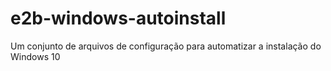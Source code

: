 # e2b-windows-autoinstall
Um conjunto de arquivos de configuração para automatizar a instalação do Windows 10
